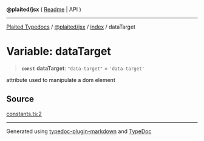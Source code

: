 **@plaited/jsx** ( [Readme](../../README.md) \| API )

***

[Plaited Typedocs](../../../../modules.md) / [@plaited/jsx](../../modules.md) / [index](../README.md) / dataTarget

# Variable: dataTarget

> **`const`** **dataTarget**: `"data-target"` = `'data-target'`

attribute used to manipulate a dom element

## Source

[constants.ts:2](https://github.com/plaited/plaited/blob/95d1a1b/libs/jsx/src/constants.ts#L2)

***

Generated using [typedoc-plugin-markdown](https://www.npmjs.com/package/typedoc-plugin-markdown) and [TypeDoc](https://typedoc.org/)
